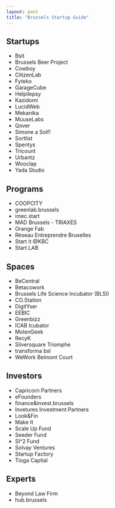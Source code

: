 ```yaml
---
layout: post
title: "Brussels Startup Guide"
---
```


## Startups

- Bsit
- Brussels Beer Project
- Cowboy
- CitizenLab
- Fyteko
- GarageCube
- Helpilepsy
- Kazidomi
- LucidWeb
- Mekanika
- MuuseLabs
- Qover
- Simone a Soif!
- Sortlist
- Spentys
- Tricount
- Urbantz
- Wooclap
- Yada Studio

## Programs

- COOPCITY
- greenlab.brussels
- imec.start
- MAD Brussels - TRIAXES
- Orange Fab
- Réseau Entreprendre Bruxelles
- Start it @KBC 
- Start.LAB

## Spaces

- BeCentral
- Betacowork
- Brussels Life Science Incubator (BLSI)
- CO.Station
- DigitYser
- EEBIC
- Greenbizz
- ICAB Icubator
- MolenGeek
- RecyK
- Silversquare Triomphe
- transforma bxl
- WeWork Belmont Court

## Investors

- Capricorn Partners
- eFounders
- finance&invest.brussels
- Invetures Investment Partners
- Look&Fin
- Make It
- Scale Up Fund
- Seeder Fund
- SI^2 Fund
- Solvay Ventures
- Startup Factory
- Tioga Captial

## Experts

- Beyond Law Firm
- hub.brussels

